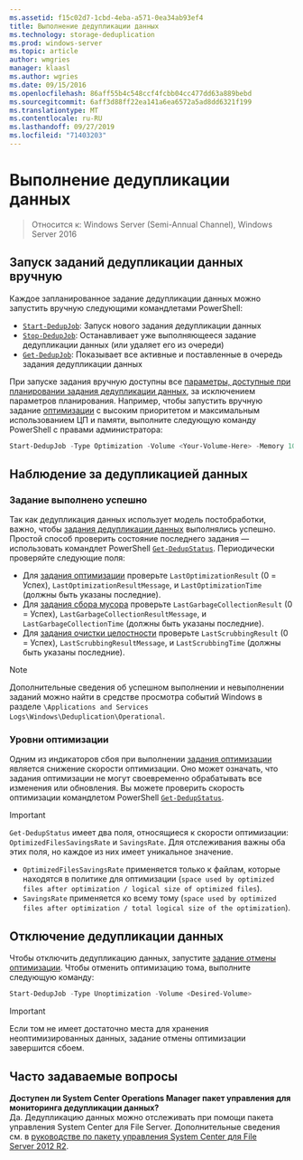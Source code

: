 ```yaml
---
ms.assetid: f15c02d7-1cbd-4eba-a571-0ea34ab93ef4
title: Выполнение дедупликации данных
ms.technology: storage-deduplication
ms.prod: windows-server
ms.topic: article
author: wmgries
manager: klaasl
ms.author: wgries
ms.date: 09/15/2016
ms.openlocfilehash: 86aff55b4c548ccf4fcbb04cc477dd63a889bebd
ms.sourcegitcommit: 6aff3d88ff22ea141a6ea6572a5ad8dd6321f199
ms.translationtype: MT
ms.contentlocale: ru-RU
ms.lasthandoff: 09/27/2019
ms.locfileid: "71403203"
---
```

# <a name="running-data-deduplication"></a>Выполнение дедупликации данных

> Относится к: Windows Server (Semi-Annual Channel), Windows Server 2016

## <a id="running-dedup-jobs-manually"></a>Запуск заданий дедупликации данных вручную

Каждое запланированное задание дедупликации данных можно запустить вручную следующими командлетами PowerShell:
* [`Start-DedupJob`](https://technet.microsoft.com/library/hh848442.aspx): Запуск нового задания дедупликации данных
* [`Stop-DedupJob`](https://technet.microsoft.com/library/hh848439.aspx): Останавливает уже выполняющееся задание дедупликации данных (или удаляет его из очереди)
* [`Get-DedupJob`](https://technet.microsoft.com/library/hh848452.aspx): Показывает все активные и поставленные в очередь задания дедупликации данных

При запуске задания вручную доступны все [параметры, доступные при планировании задания дедупликации данных](advanced-settings.md#modifying-job-schedules-available-settings), за исключением параметров планирования. Например, чтобы запустить вручную задание [оптимизации](understand.md#job-info-optimization) с высоким приоритетом и максимальным использованием ЦП и памяти, выполните следующую команду PowerShell с правами администратора:

```PowerShell
Start-DedupJob -Type Optimization -Volume <Your-Volume-Here> -Memory 100 -Cores 100 -Priority High
```

## <a id="monitoring-dedup"></a>Наблюдение за дедупликацией данных

### <a id="monitoring-dedup-job-successes"></a>Задание выполнено успешно

Так как дедупликация данных использует модель постобработки, важно, чтобы [задания дедупликации данных](understand.md#job-info) выполнялись успешно. Простой способ проверить состояние последнего задания — использовать командлет PowerShell [`Get-DedupStatus`](https://technet.microsoft.com/library/hh848437.aspx). Периодически проверяйте следующие поля:

* Для [задания оптимизации](understand.md#job-info-optimization) проверьте `LastOptimizationResult` (0 = Успех), `LastOptimizationResultMessage`, и `LastOptimizationTime` (должны быть указаны последние).
* Для [задания сбора мусора](understand.md#job-info-gc) проверьте `LastGarbageCollectionResult` (0 = Успех), `LastGarbageCollectionResultMessage`, и `LastGarbageCollectionTime` (должны быть указаны последние).
* Для [задания очистки целостности](understand.md#job-info-scrubbing) проверьте `LastScrubbingResult` (0 = Успех), `LastScrubbingResultMessage`, и `LastScrubbingTime` (должны быть указаны последние).

> [!Note]  
> Дополнительные сведения об успешном выполнении и невыполнении заданий можно найти в средстве просмотра событий Windows в разделе `\Applications and Services Logs\Windows\Deduplication\Operational`.

### <a id="monitoring-dedup-optimization-rates"></a>Уровни оптимизации

Одним из индикаторов сбоя при выполнении [задания оптимизации](understand.md#job-info-optimization) является снижение скорости оптимизации. Оно может означать, что задания оптимизации не могут своевременно обрабатывать все изменения или обновления. Вы можете проверить скорость оптимизации командлетом PowerShell [`Get-DedupStatus`](https://technet.microsoft.com/library/hh848437.aspx).

> [!Important]
> `Get-DedupStatus` имеет два поля, относящиеся к скорости оптимизации: `OptimizedFilesSavingsRate` и `SavingsRate`. Для отслеживания важны оба этих поля, но каждое из них имеет уникальное значение.
> - `OptimizedFilesSavingsRate` применяется только к файлам, которые находятся в политике для оптимизации (`space used by optimized files after optimization / logical size of optimized files`).
> - `SavingsRate` применяется ко всему тому (`space used by optimized files after optimization / total logical size of the optimization`).

## <a id="disabling-dedup"></a>Отключение дедупликации данных
Чтобы отключить дедупликацию данных, запустите [задание отмены оптимизации](understand.md#job-info-unoptimization). Чтобы отменить оптимизацию тома, выполните следующую команду:

```PowerShell
Start-DedupJob -Type Unoptimization -Volume <Desired-Volume>
```

> [!Important]  
> Если том не имеет достаточно места для хранения неоптимизированных данных, задание отмены оптимизации завершится сбоем.

## <a id="faq"></a>Часто задаваемые вопросы
**Доступен ли System Center Operations Manager пакет управления для мониторинга дедупликации данных?**  
Да. Дедупликацию данных можно отслеживать при помощи пакета управления System Center для File Server. Дополнительные сведения см. в [руководстве по пакету управления System Center для File Server 2012 R2](https://download.microsoft.com/download/6/F/7/6F7A33B9-9383-48ED-9252-23C2C8AD1BDA/MPGuide_FileServer2012R2.doc).
